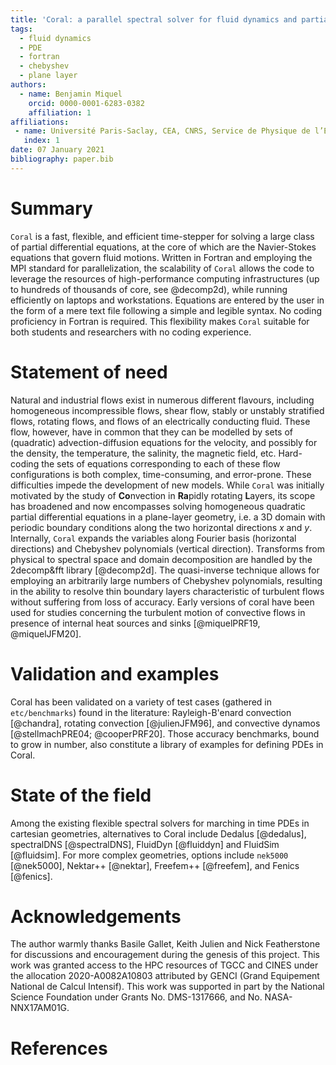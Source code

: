 ```yaml
---
title: 'Coral: a parallel spectral solver for fluid dynamics and partial differential equations'
tags:
  - fluid dynamics
  - PDE
  - fortran
  - chebyshev
  - plane layer
authors:
  - name: Benjamin Miquel
    orcid: 0000-0001-6283-0382
    affiliation: 1
affiliations:
 - name: Université Paris-Saclay, CEA, CNRS, Service de Physique de l’Etat Condensé, 91191 Gif-sur-Yvette,France
   index: 1
date: 07 January 2021
bibliography: paper.bib
---
```


# Summary

`Coral` is a fast, flexible, and efficient time-stepper for solving a large class of partial differential equations, at the core of which are the Navier-Stokes equations that govern fluid motions. Written in Fortran and employing the MPI standard for parallelization, the scalability of `Coral` allows the code to leverage the resources of high-performance computing infrastructures (up to hundreds of thousands of core, see @decomp2d), while running efficiently on laptops and workstations. Equations are entered by the user in the form of a mere text file following a simple and legible syntax. No coding proficiency in Fortran is required. This flexibility makes `Coral` suitable for both students and researchers with no coding experience.


# Statement of need

Natural and industrial flows exist in numerous different flavours, including homogeneous incompressible flows, shear flow, stably or unstably stratified flows, rotating flows, and flows of an electrically conducting fluid. These flow, however, have in common that they can be modelled by sets of (quadratic) advection-diffusion equations for the velocity, and possibly for the density, the temperature, the salinity, the magnetic field, etc. Hard-coding the sets of equations corresponding to each of these flow configurations is both complex, time-consuming, and error-prone. These difficulties impede the development of new models. While `Coral` was initially motivated by the study of **Co**nvection in **Ra**pidly rotating **L**ayers, its scope has broadened and now encompasses solving homogeneous quadratic partial differential equations in a plane-layer geometry, i.e. a 3D domain with periodic boundary conditions along the two horizontal directions $x$ and $y$. Internally, `Coral` expands the variables along Fourier basis (horizontal directions) and Chebyshev polynomials (vertical direction). Transforms from physical to spectral space and domain decomposition are handled by the 2decomp&fft library [@decomp2d]. The quasi-inverse technique allows for employing an arbitrarily large numbers of Chebyshev polynomials, resulting in the ability to resolve thin boundary layers characteristic of turbulent flows without suffering from loss of accuracy. Early versions of coral have been used for studies concerning the turbulent motion of convective flows in presence of internal heat sources and sinks [@miquelPRF19, @miquelJFM20].

# Validation and examples

Coral has been validated on a variety of test cases (gathered in `etc/benchmarks`) found in the literature: Rayleigh-B\'enard convection [@chandra], rotating convection [@julienJFM96], and convective dynamos [@stellmachPRE04; @cooperPRF20]. Those accuracy benchmarks, bound to grow in number, also constitute a library of examples for defining PDEs in Coral.

# State of the field

Among the existing flexible spectral solvers for marching in time PDEs in cartesian geometries, alternatives to Coral include Dedalus [@dedalus], spectralDNS [@spectralDNS], FluidDyn [@fluiddyn] and FluidSim [@fluidsim]. For more complex geometries, options include `nek5000` [@nek5000], Nektar++ [@nektar], Freefem++ [@freefem], and Fenics [@fenics].

# Acknowledgements

The author warmly thanks Basile Gallet, Keith Julien and Nick Featherstone for discussions and encouragement during the genesis of this project. This work was granted access to the HPC resources of TGCC and CINES under the allocation 2020-A0082A10803 attributed by GENCI (Grand Equipement National de Calcul Intensif). This work was supported in part by the National Science Foundation under Grants No. DMS-1317666, and No. NASA-NNX17AM01G.

# References
